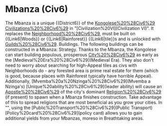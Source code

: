 # Mbanza (Civ6)

The Mbanza is a unique {{District6}} of the [Kongolese%20%28Civ6%29](Kongolese) [Civilizations%20%28Civ6%29](civilization) in "[Civilization%20VI](Civilization VI)". It replaces the [Neighborhood%20%28Civ6%29](Neighborhood), must be built on {{Link6|Woods}} or {{Link6|Rainforest}} {{Link6|tile}}s and is unlocked with [Guilds%20%28Civ6%29](Guilds).
Buildings.
The following buildings can be constructed in a Mbanza:
Strategy.
Thanks to the Mbanza, the Kongolese can start building populous, prosperous [City%20%28Civ6%29](cities) as early as the [Medieval%20Era%20%28Civ6%29](Medieval Era). They also don't need to worry about searching for high-Appeal tiles as civs with Neighborhoods do - any forested area is prime real estate for them (which is good, because places with Rainforest typically have horrible Appeal).
Additionally, [Mvemba%20a%20Nzinga%20%28Civ6%29](Mvemba a Nzinga's) [Unique%20ability%20%28Civ6%29](leader ability) will cause an [Apostle%20%28Civ6%29](Apostle) of the city's dominant [Religion%20%28Civ6%29](religion) (if present) to spawn when a Mbanza finishes construction. Take advantage of this to spread religions that are most beneficial as you grow your cities.
In "", using the [Public%20Transport%20%28Civ6%29](Public Transport) [Policy%20card%20%28Civ6%29](policy card) allows you to gain additional yields from your Mbanzas, moreso in Breathtaking areas.